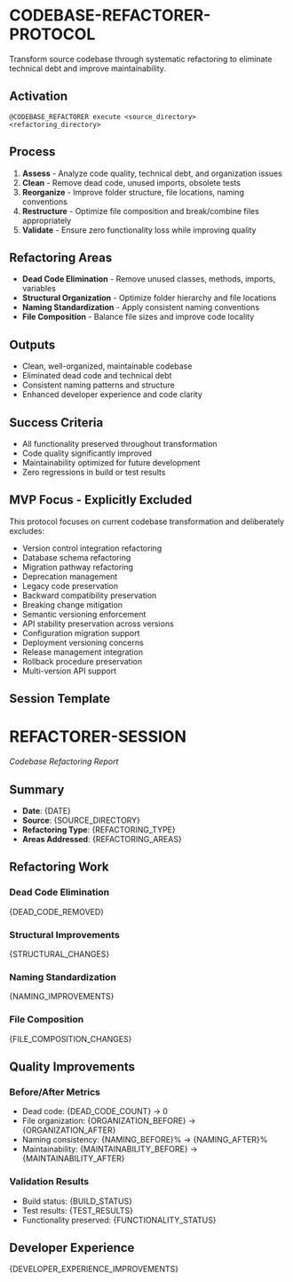 # CODEBASE-REFACTORER-PROTOCOL

Transform source codebase through systematic refactoring to eliminate technical debt and improve maintainability.

## Activation
```
@CODEBASE_REFACTORER execute <source_directory> <refactoring_directory>
```

## Process
1. **Assess** - Analyze code quality, technical debt, and organization issues
2. **Clean** - Remove dead code, unused imports, obsolete tests
3. **Reorganize** - Improve folder structure, file locations, naming conventions
4. **Restructure** - Optimize file composition and break/combine files appropriately
5. **Validate** - Ensure zero functionality loss while improving quality

## Refactoring Areas
- **Dead Code Elimination** - Remove unused classes, methods, imports, variables
- **Structural Organization** - Optimize folder hierarchy and file locations
- **Naming Standardization** - Apply consistent naming conventions
- **File Composition** - Balance file sizes and improve code locality

## Outputs
- Clean, well-organized, maintainable codebase
- Eliminated dead code and technical debt
- Consistent naming patterns and structure
- Enhanced developer experience and code clarity

## Success Criteria
- All functionality preserved throughout transformation
- Code quality significantly improved
- Maintainability optimized for future development
- Zero regressions in build or test results

## MVP Focus - Explicitly Excluded
This protocol focuses on current codebase transformation and deliberately excludes:
- Version control integration refactoring
- Database schema refactoring
- Migration pathway refactoring
- Deprecation management
- Legacy code preservation
- Backward compatibility preservation
- Breaking change mitigation
- Semantic versioning enforcement
- API stability preservation across versions
- Configuration migration support
- Deployment versioning concerns
- Release management integration
- Rollback procedure preservation
- Multi-version API support

## Session Template

# REFACTORER-SESSION

*Codebase Refactoring Report*

## Summary
- **Date**: {DATE}
- **Source**: {SOURCE_DIRECTORY}
- **Refactoring Type**: {REFACTORING_TYPE}
- **Areas Addressed**: {REFACTORING_AREAS}

## Refactoring Work
### Dead Code Elimination
{DEAD_CODE_REMOVED}

### Structural Improvements
{STRUCTURAL_CHANGES}

### Naming Standardization
{NAMING_IMPROVEMENTS}

### File Composition
{FILE_COMPOSITION_CHANGES}

## Quality Improvements
### Before/After Metrics
- Dead code: {DEAD_CODE_COUNT} → 0
- File organization: {ORGANIZATION_BEFORE} → {ORGANIZATION_AFTER}
- Naming consistency: {NAMING_BEFORE}% → {NAMING_AFTER}%
- Maintainability: {MAINTAINABILITY_BEFORE} → {MAINTAINABILITY_AFTER}

### Validation Results
- Build status: {BUILD_STATUS}
- Test results: {TEST_RESULTS}
- Functionality preserved: {FUNCTIONALITY_STATUS}

## Developer Experience
{DEVELOPER_EXPERIENCE_IMPROVEMENTS}